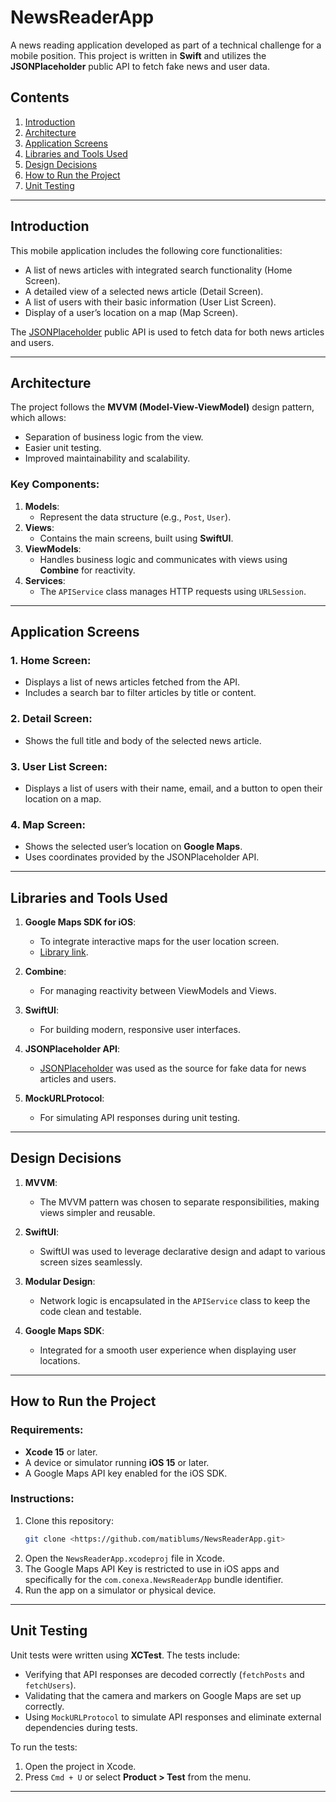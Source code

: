 # NewsReaderApp

A news reading application developed as part of a technical challenge for a mobile position. This project is written in **Swift** and utilizes the **JSONPlaceholder** public API to fetch fake news and user data.

## Contents

1. [Introduction](#introduction)
2. [Architecture](#architecture)
3. [Application Screens](#application-screens)
4. [Libraries and Tools Used](#libraries-and-tools-used)
5. [Design Decisions](#design-decisions)
6. [How to Run the Project](#how-to-run-the-project)
7. [Unit Testing](#unit-testing)

---

## Introduction

This mobile application includes the following core functionalities:
- A list of news articles with integrated search functionality (Home Screen).
- A detailed view of a selected news article (Detail Screen).
- A list of users with their basic information (User List Screen).
- Display of a user’s location on a map (Map Screen).

The [JSONPlaceholder](https://jsonplaceholder.typicode.com/) public API is used to fetch data for both news articles and users.

---

## Architecture

The project follows the **MVVM (Model-View-ViewModel)** design pattern, which allows:
- Separation of business logic from the view.
- Easier unit testing.
- Improved maintainability and scalability.

### Key Components:
1. **Models**:
   - Represent the data structure (e.g., `Post`, `User`).
2. **Views**:
   - Contains the main screens, built using **SwiftUI**.
3. **ViewModels**:
   - Handles business logic and communicates with views using **Combine** for reactivity.
4. **Services**:
   - The `APIService` class manages HTTP requests using `URLSession`.

---

## Application Screens

### 1. Home Screen:
   - Displays a list of news articles fetched from the API.
   - Includes a search bar to filter articles by title or content.

### 2. Detail Screen:
   - Shows the full title and body of the selected news article.

### 3. User List Screen:
   - Displays a list of users with their name, email, and a button to open their location on a map.

### 4. Map Screen:
   - Shows the selected user’s location on **Google Maps**.
   - Uses coordinates provided by the JSONPlaceholder API.

---

## Libraries and Tools Used

1. **Google Maps SDK for iOS**:
   - To integrate interactive maps for the user location screen.
   - [Library link](https://developers.google.com/maps/documentation/ios-sdk).

2. **Combine**:
   - For managing reactivity between ViewModels and Views.

3. **SwiftUI**:
   - For building modern, responsive user interfaces.

4. **JSONPlaceholder API**:
   - [JSONPlaceholder](https://jsonplaceholder.typicode.com/) was used as the source for fake data for news articles and users.

5. **MockURLProtocol**:
   - For simulating API responses during unit testing.

---

## Design Decisions

1. **MVVM**:
   - The MVVM pattern was chosen to separate responsibilities, making views simpler and reusable.

2. **SwiftUI**:
   - SwiftUI was used to leverage declarative design and adapt to various screen sizes seamlessly.

3. **Modular Design**:
   - Network logic is encapsulated in the `APIService` class to keep the code clean and testable.

4. **Google Maps SDK**:
   - Integrated for a smooth user experience when displaying user locations.

---

## How to Run the Project

### Requirements:
- **Xcode 15** or later.
- A device or simulator running **iOS 15** or later.
- A Google Maps API key enabled for the iOS SDK.

### Instructions:
1. Clone this repository:
   ```bash
   git clone <https://github.com/matiblums/NewsReaderApp.git>
   ```
2. Open the `NewsReaderApp.xcodeproj` file in Xcode.
3. The Google Maps API Key is restricted to use in iOS apps and specifically for the `com.conexa.NewsReaderApp` bundle identifier.
4. Run the app on a simulator or physical device.

---

## Unit Testing

Unit tests were written using **XCTest**. The tests include:
- Verifying that API responses are decoded correctly (`fetchPosts` and `fetchUsers`).
- Validating that the camera and markers on Google Maps are set up correctly.
- Using `MockURLProtocol` to simulate API responses and eliminate external dependencies during tests.

To run the tests:
1. Open the project in Xcode.
2. Press `Cmd + U` or select **Product > Test** from the menu.

---


